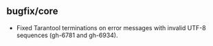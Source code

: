 ## bugfix/core

* Fixed Tarantool terminations on error messages with invalid UTF-8
  sequences (gh-6781 and gh-6934).
